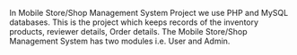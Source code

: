 In Mobile Store/Shop Management System Project we use PHP and MySQL databases. This is the project which keeps records of the inventory products, reviewer details, Order details. The Mobile Store/Shop Management System has two modules i.e. User and Admin.
